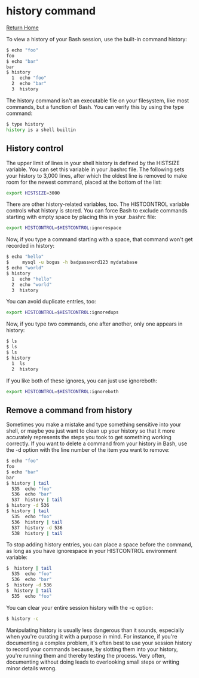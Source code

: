 # history command

[Return Home](../README.md)

To view a history of your Bash session, use the built-in command history:

``` Bash
$ echo "foo"
foo
$ echo "bar"
bar
$ history
  1  echo "foo"
  2  echo "bar"
  3  history
```

The history command isn't an executable file on your filesystem, like most commands, but a function of Bash. You can verify this by using the type command:

```Bash
$ type history
history is a shell builtin
```

## History control
The upper limit of lines in your shell history is defined by the HISTSIZE variable. You can set this variable in your .bashrc file. The following sets your history to 3,000 lines, after which the oldest line is removed to make room for the newest command, placed at the bottom of the list:

```Bash
export HISTSIZE=3000
```

There are other history-related variables, too. The HISTCONTROL variable controls what history is stored. You can force Bash to exclude commands starting with empty space by placing this in your .bashrc file:

```Bash
export HISTCONTROL=$HISTCONTROL:ignorespace
```

Now, if you type a command starting with a space, that command won't get recorded in history:

```Bash
$ echo "hello"
$     mysql -u bogus -h badpassword123 mydatabase
$ echo "world"
$ history
  1  echo "hello"
  2  echo "world"
  3  history
```

You can avoid duplicate entries, too:

```Bash
export HISTCONTROL=$HISTCONTROL:ignoredups
```

Now, if you type two commands, one after another, only one appears in history:

```Bash
$ ls
$ ls
$ ls
$ history
  1  ls
  2  history
```

If you like both of these ignores, you can just use ignoreboth:

```Bash
export HISTCONTROL=$HISTCONTROL:ignoreboth
```

## Remove a command from history
Sometimes you make a mistake and type something sensitive into your shell, or maybe you just want to clean up your history so that it more accurately represents the steps you took to get something working correctly. If you want to delete a command from your history in Bash, use the -d option with the line number of the item you want to remove:

```Bash
$ echo "foo"
foo
$ echo "bar"
bar
$ history | tail
  535  echo "foo"
  536  echo "bar"
  537  history | tail
$ history -d 536
$ history | tail
  535  echo "foo"
  536  history | tail
  537  history -d 536
  538  history | tail
```

To stop adding history entries, you can place a space before the command, as long as you have ignorespace in your HISTCONTROL environment variable:

```Bash
$  history | tail
  535  echo "foo"
  536  echo "bar"
$  history -d 536
$  history | tail
  535  echo "foo"
```

You can clear your entire session history with the -c option:

```Bash
$ history -c
```

Manipulating history is usually less dangerous than it sounds, especially when you're curating it with a purpose in mind. For instance, if you're documenting a complex problem, it's often best to use your session history to record your commands because, by slotting them into your history, you're running them and thereby testing the process. Very often, documenting without doing leads to overlooking small steps or writing minor details wrong.
